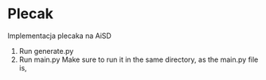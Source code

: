 # Plecak

Implementacja plecaka na AiSD

1. Run generate.py
2. Run main.py
Make sure to run it in the same directory, as the main.py file is,